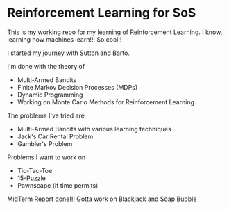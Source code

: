 # Reinforcement Learning for SoS

This is my working repo for my learning of Reinforcement Learning. I know, learning how machines learn!!! So cool!!

I started my journey with Sutton and Barto.

I'm done with the theory of 
- Multi-Armed Bandits
- Finite Markov Decision Processes (MDPs)
- Dynamic Programming
- Working on Monte Carlo Methods for Reinforcement Learning

The problems I've tried are
- Multi-Armed Bandits with various learning techniques
- Jack's Car Rental Problem
- Gambler's Problem

Problems I want to work on
- Tic-Tac-Toe
- 15-Puzzle
- Pawnscape (if time permits)

MidTerm Report done!!! Gotta work on Blackjack and Soap Bubble
